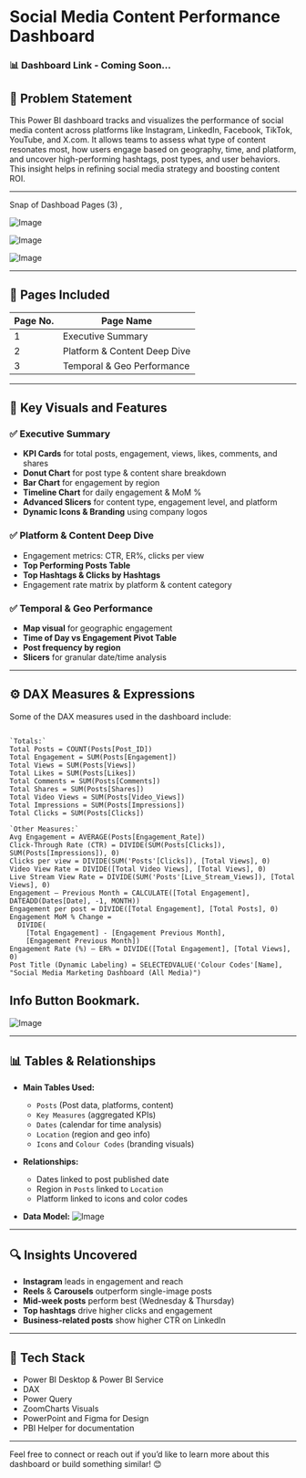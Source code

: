 # Social Media Content Performance Dashboard

### 📊 Dashboard Link - Coming Soon...

## 📌 Problem Statement

This Power BI dashboard tracks and visualizes the performance of social media content across platforms like Instagram, LinkedIn, Facebook, TikTok, YouTube, and X.com. It allows teams to assess what type of content resonates most, how users engage based on geography, time, and platform, and uncover high-performing hashtags, post types, and user behaviors. This insight helps in refining social media strategy and boosting content ROI.

---

Snap of Dashboad Pages (3) ,

![Image](https://github.com/user-attachments/assets/67c615bb-5a72-459e-a9b2-020fbc236b53)

![Image](https://github.com/user-attachments/assets/75b3ca99-3fc7-418e-9ec6-ef3d620a2aff)

![Image](https://github.com/user-attachments/assets/bb21c2a9-6a68-48aa-9b6c-d778de931d81)

---

## 📄 Pages Included

| Page No. | Page Name                  |
|----------|----------------------------|
| 1        | Executive Summary          |
| 2        | Platform & Content Deep Dive |
| 3        | Temporal & Geo Performance |

---

## 🧩 Key Visuals and Features

### ✅ Executive Summary
- **KPI Cards** for total posts, engagement, views, likes, comments, and shares  
- **Donut Chart** for post type & content share breakdown  
- **Bar Chart** for engagement by region  
- **Timeline Chart** for daily engagement & MoM %  
- **Advanced Slicers** for content type, engagement level, and platform  
- **Dynamic Icons & Branding** using company logos

### ✅ Platform & Content Deep Dive
- Engagement metrics: CTR, ER%, clicks per view  
- **Top Performing Posts Table**  
- **Top Hashtags & Clicks by Hashtags**  
- Engagement rate matrix by platform & content category  

### ✅ Temporal & Geo Performance
- **Map visual** for geographic engagement  
- **Time of Day vs Engagement Pivot Table**  
- **Post frequency by region**  
- **Slicers** for granular date/time analysis  

---

## ⚙️ DAX Measures & Expressions

Some of the DAX measures used in the dashboard include:

```📐 Key Measures:

`Totals:`
Total Posts = COUNT(Posts[Post_ID])
Total Engagement = SUM(Posts[Engagement])
Total Views = SUM(Posts[Views])
Total Likes = SUM(Posts[Likes])
Total Comments = SUM(Posts[Comments])
Total Shares = SUM(Posts[Shares])
Total Video Views = SUM(Posts[Video_Views])
Total Impressions = SUM(Posts[Impressions])
Total Clicks = SUM(Posts[Clicks])

`Other Measures:`
Avg Engagement = AVERAGE(Posts[Engagement_Rate])
Click-Through Rate (CTR) = DIVIDE(SUM(Posts[Clicks]), SUM(Posts[Impressions]), 0)
Clicks per view = DIVIDE(SUM('Posts'[Clicks]), [Total Views], 0)
Video View Rate = DIVIDE([Total Video Views], [Total Views], 0)
Live Stream View Rate = DIVIDE(SUM('Posts'[Live_Stream_Views]), [Total Views], 0)
Engagement – Previous Month = CALCULATE([Total Engagement], DATEADD(Dates[Date], -1, MONTH))
Engagement per post = DIVIDE([Total Engagement], [Total Posts], 0)
Engagement MoM % Change =
  DIVIDE(
    [Total Engagement] - [Engagement Previous Month],
    [Engagement Previous Month])
Engagement Rate (%) – ER% = DIVIDE([Total Engagement], [Total Views], 0)
Post Title (Dynamic Labeling) = SELECTEDVALUE('Colour Codes'[Name], "Social Media Marketing Dashboard (All Media)")

```
## Info Button Bookmark. 

![Image](https://github.com/user-attachments/assets/0aa690b7-c024-43ad-9d9e-14b9b9c14ea3)

---

## 📊 Tables & Relationships

- **Main Tables Used:**
  - `Posts` (Post data, platforms, content)
  - `Key Measures` (aggregated KPIs)
  - `Dates` (calendar for time analysis)
  - `Location` (region and geo info)
  - `Icons` and `Colour Codes` (branding visuals)

- **Relationships:**
  - Dates linked to post published date  
  - Region in `Posts` linked to `Location`  
  - Platform linked to icons and color codes  

- **Data Model:**
![Image](https://github.com/user-attachments/assets/5d229f3c-fe12-48ae-8e38-94052984276a)
---

## 🔍 Insights Uncovered

- **Instagram** leads in engagement and reach  
- **Reels** & **Carousels** outperform single-image posts  
- **Mid-week posts** perform best (Wednesday & Thursday)  
- **Top hashtags** drive higher clicks and engagement  
- **Business-related posts** show higher CTR on LinkedIn  

---

## 🚀 Tech Stack

- Power BI Desktop & Power BI Service  
- DAX  
- Power Query  
- ZoomCharts Visuals
- PowerPoint and Figma for Design
- PBI Helper for documentation

---

Feel free to connect or reach out if you’d like to learn more about this dashboard or build something similar! 😊

